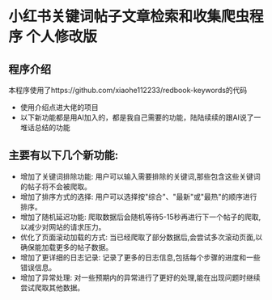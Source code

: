 # 小红书关键词帖子文章检索和收集爬虫程序 个人修改版

## 程序介绍
本程序使用了https://github.com/xiaohe112233/redbook-keywords的代码
- 使用介绍点进大佬的项目
- 以下新功能都是用AI加入的，都是我自己需要的功能，陆陆续续的跟AI说了一堆话总结的功能

## 主要有以下几个新功能:
- 增加了关键词排除功能: 用户可以输入需要排除的关键词,那些包含这些关键词的帖子将不会被爬取。
- 增加了排序方式的选择: 用户可以选择按"综合"、"最新"或"最热"的顺序进行排序。
- 增加了随机延迟功能: 爬取数据后会随机等待5-15秒再进行下一个帖子的爬取,以减少对网站的请求压力。
- 优化了页面滚动加载的方式: 当已经爬取了部分数据后,会尝试多次滚动页面,以确保能加载更多的帖子数据。
- 增加了更详细的日志记录: 记录了更多的日志信息,包括每个步骤的进度和一些错误信息。
- 增加了异常处理: 对一些预期内的异常进行了更好的处理,能在出现问题时继续尝试爬取其他数据。
